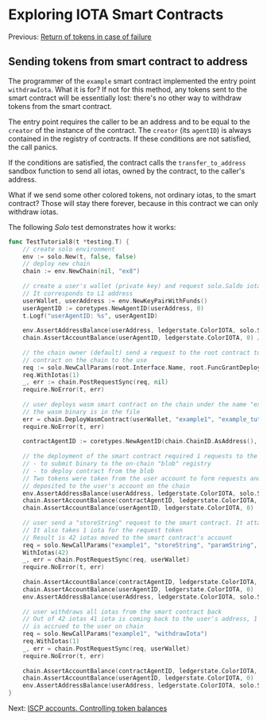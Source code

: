 # Exploring IOTA Smart Contracts

Previous: [Return of tokens in case of failure](10.md) 

## Sending tokens from smart contract to address

The programmer of the `example` smart contract implemented the entry point 
`withdrawIota`. What it is for? If not for this method, any tokens sent to the
smart contract will be essentially lost: there's no other way to withdraw tokens
from the smart contract.

The entry point requires the caller to be an address and to be equal to the 
`creator` of the instance of the contract. The `creator` (its `agentID`) is
always contained in the registry of contracts. If these conditions are not 
satisfied, the call panics.

If the conditions are satisfied, the contract calls the `transfer_to_address` 
sandbox function to send all iotas, owned by the contract, to the caller's 
address.

What if we send some other colored tokens, not ordinary iotas, to the smart
contract? Those will stay there forever, because in this contract we can only
withdraw iotas.

The following _Solo_ test demonstrates how it works:

```go
func TestTutorial8(t *testing.T) {
    // create solo environment
    env := solo.New(t, false, false)
    // deploy new chain
    chain := env.NewChain(nil, "ex8")
    
    // create a user's wallet (private key) and request solo.Saldo iotas from the faucet.
    // It corresponds to L1 address
    userWallet, userAddress := env.NewKeyPairWithFunds()
    userAgentID := coretypes.NewAgentID(userAddress, 0)
    t.Logf("userAgentID: %s", userAgentID)
    
    env.AssertAddressBalance(userAddress, ledgerstate.ColorIOTA, solo.Saldo)
    chain.AssertAccountBalance(userAgentID, ledgerstate.ColorIOTA, 0) // empty on-chain
    
    // the chain owner (default) send a request to the root contract to grant right to deploy
    // contract on the chain to the use
    req := solo.NewCallParams(root.Interface.Name, root.FuncGrantDeploy, root.ParamDeployer, userAgentID)
    req.WithIotas(1)
    _, err := chain.PostRequestSync(req, nil)
    require.NoError(t, err)
    
    // user deploys wasm smart contract on the chain under the name "example1"
    // the wasm binary is in the file
    err = chain.DeployWasmContract(userWallet, "example1", "example_tutorial_bg.wasm")
    require.NoError(t, err)
    
    contractAgentID := coretypes.NewAgentID(chain.ChainID.AsAddress(), coretypes.Hn("example1"))
    
    // the deployment of the smart contract required 1 requests to the root contract:
    // - to submit binary to the on-chain "blob" registry
    // - to deploy contract from the blob
    // Two tokens were taken from the user account to form requests and then were
    // deposited to the user's account on the chain
    env.AssertAddressBalance(userAddress, ledgerstate.ColorIOTA, solo.Saldo-2)
    chain.AssertAccountBalance(contractAgentID, ledgerstate.ColorIOTA, 0) // empty on-chain
    chain.AssertAccountBalance(userAgentID, ledgerstate.ColorIOTA, 0)
    
    // user send a "storeString" request to the smart contract. It attaches 42 iotas to the request
    // It also takes 1 iota for the request token
    // Result is 42 iotas moved to the smart contract's account
    req = solo.NewCallParams("example1", "storeString", "paramString", "Hello, world!").
    WithIotas(42)
    _, err = chain.PostRequestSync(req, userWallet)
    require.NoError(t, err)
    
    chain.AssertAccountBalance(contractAgentID, ledgerstate.ColorIOTA, 42)
    chain.AssertAccountBalance(userAgentID, ledgerstate.ColorIOTA, 0)
    env.AssertAddressBalance(userAddress, ledgerstate.ColorIOTA, solo.Saldo-44)
    
    // user withdraws all iotas from the smart contract back
    // Out of 42 iotas 41 iota is coming back to the user's address, 1 iotas
    // is accrued to the user on chain
    req = solo.NewCallParams("example1", "withdrawIota")
    req.WithIotas(1)
    _, err = chain.PostRequestSync(req, userWallet)
    require.NoError(t, err)
    
    chain.AssertAccountBalance(contractAgentID, ledgerstate.ColorIOTA, 0)
    chain.AssertAccountBalance(userAgentID, ledgerstate.ColorIOTA, 0)
    env.AssertAddressBalance(userAddress, ledgerstate.ColorIOTA, solo.Saldo-44+42)
}
```

Next: [ISCP accounts. Controlling token balances](iscp_accounts.md) 
 